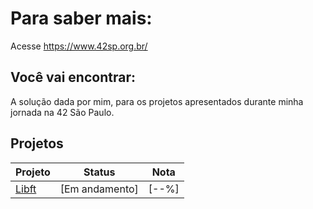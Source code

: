 # Para saber mais:
Acesse https://www.42sp.org.br/
## Você vai encontrar:
A solução dada por mim, para os projetos apresentados durante minha jornada na 42 São Paulo.
## Projetos
| Projeto		| Status    				| Nota				|
|---------------|---------------------------|-------------------|
| [Libft](https://github.com/dnl007/curso-42/tree/master/libft)| [Em andamento]            | [--%]             |